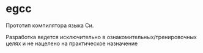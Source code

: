 # egcc

Прототип компилятора языка Си.

Разработка ведется исключительно в ознакомительных/тренировочных целях и не нацелено на практическое назначение
